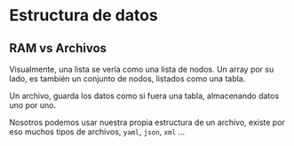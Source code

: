 # Estructura de datos

## RAM vs Archivos

Visualmente, una lista se vería como una lista de nodos.
Un array por su lado, es también un conjunto de nodos, listados como una tabla.

Un archivo, guarda los datos como si fuera una tabla, almacenando datos uno por uno.

Nosotros podemos usar nuestra propia estructura de un archivo, existe por eso muchos tipos de archivos, `yaml`, `json`, `xml` ...

